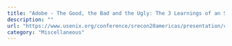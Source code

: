 ```yaml
---
title: "Adobe - The Good, the Bad and the Ugly: The 3 Learnings of an SRE"
description: ""
url: "https://www.usenix.org/conference/srecon20americas/presentation/charagondla"
category: "Miscellaneous"
---
```

